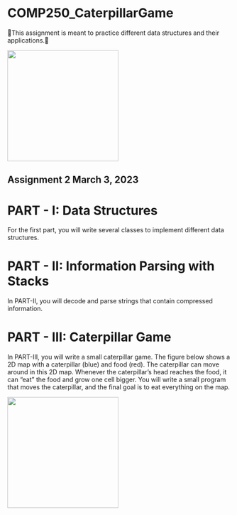 # COMP250_CaterpillarGame
🐛This assignment is meant  to practice different data structures and their applications.🦋

<img src="https://user-images.githubusercontent.com/113480613/235355836-84d9ebd6-448c-48fc-ae0e-5262fa8e824f.png" height="250" width="250">

## Assignment 2 March 3, 2023
# PART - I: Data Structures
For the first part, you will write several classes to implement different data structures.

# PART - II: Information Parsing with Stacks 
In PART-II, you will decode and parse strings that contain compressed information.

# PART - III: Caterpillar Game
In PART-III, you will write a small caterpillar game. The figure below shows a 2D map with a caterpillar (blue) and food (red). 
The caterpillar can move around in this 2D map. Whenever the caterpillar’s head reaches the food, it can “eat” the food and grow one cell bigger. 
You will write a small program that moves the caterpillar, and the final goal is to eat everything on the map.

<img src="https://user-images.githubusercontent.com/113480613/235355677-ed1bf3d1-3a92-47e2-8407-76b2ce8f9e91.png" height="250" width="250">
